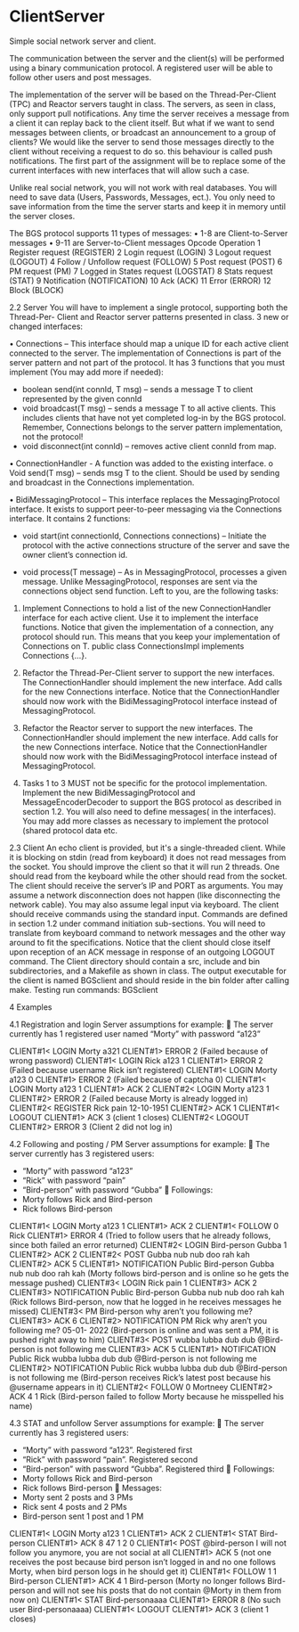 # ClientServer
Simple social network server and client.

The communication between the server and the client(s) will be
performed using a binary communication protocol. A registered user will be
able to follow other users and post messages.

The implementation of the server will be based on the Thread-Per-Client
(TPC) and Reactor servers taught in class.
The servers, as seen in class, only support pull notifications.
Any time the server receives a message from a client it can replay back to
the client itself. But what if we want to send messages between clients, or
broadcast an announcement to a group of clients? We would like the server to
send those messages directly to the client without receiving a request to do
so. this behaviour is called push notifications.
The first part of the assignment will be to replace some of the current
interfaces with new interfaces that will allow such a case.

Unlike real social network, you will not work with real databases. You will need
to save data (Users, Passwords, Messages, ect.). You only need to save
information from the time the server starts and keep it in memory until the
server closes.

The BGS protocol supports 11 types of messages:
• 1-8 are Client-to-Server messages
• 9-11 are Server-to-Client messages
Opcode Operation
1 Register request (REGISTER)
2 Login request (LOGIN)
3 Logout request (LOGOUT)
4 Follow / Unfollow request
(FOLLOW)
5 Post request (POST)
6 PM request (PM)
7 Logged in States request
(LOGSTAT)
8 Stats request (STAT)
9 Notification (NOTIFICATION)
10 Ack (ACK)
11 Error (ERROR)
12 Block (BLOCK)

2.2 Server
You will have to implement a single protocol, supporting both the Thread-Per-
Client and Reactor server patterns presented in class. 
 3 new or changed interfaces:

• Connections – This interface should map a unique ID for each active client
connected to the server. The implementation of Connections is part of the server
pattern and not part of the protocol. It has 3 functions that you must implement
(You may add more if needed):
- boolean send(int connId, T msg) – sends a message T to client
represented by the given connId
- void broadcast(T msg) – sends a message T to all active clients.
This includes clients that have not yet completed log-in by the
BGS protocol. Remember, Connections belongs to the server
pattern implementation, not the protocol!
- void disconnect(int connId) – removes active client connId from
map.

• ConnectionHandler - A function was added to the existing interface. o Void
send(T msg) – sends msg T to the client. Should be used by sending and broadcast
in the Connections implementation.

• BidiMessagingProtocol – This interface replaces the MessagingProtocol
interface. It exists to support peer-to-peer messaging via the Connections
interface. It contains 2 functions:

- void start(int connectionId, Connections connections) – Initiate the
protocol with the active connections structure of the server and save
the owner client’s connection id.

- void process(T message) – As in MessagingProtocol, processes a given
message. Unlike MessagingProtocol, responses are sent via the
connections object send function. Left to you, are the following tasks:

1. Implement Connections to hold a list of the new ConnectionHandler
interface for each active client. Use it to implement the interface
functions. Notice that given the implementation of a connection, any
protocol should run. This means that you keep your implementation
of Connections on T. public class ConnectionsImpl<T> implements
Connections<T> {…}.

2. Refactor the Thread-Per-Client server to support the new interfaces.
The ConnectionHandler should implement the new interface. Add
calls for the new Connections<T> interface. Notice that the
ConnectionHandler<T> should now work with the
BidiMessagingProtocol<T> interface instead of MessagingProtocol.

3. Refactor the Reactor server to support the new interfaces. The
ConnectionHandler should implement the new interface. Add calls
for the new Connections<T> interface. Notice that the
ConnectionHandler<T> should now work with the
BidiMessagingProtocol<T> interface instead of
MessagingProtocol<T>.

4. Tasks 1 to 3 MUST not be specific for the protocol
implementation. Implement the new BidiMessagingProtocol and
MessageEncoderDecoder to support the BGS protocol as described in
section 1.2. You will also need to define messages( <T> in the
interfaces). You may add more classes as necessary to implement
the protocol (shared protocol data etc.

2.3 Client
An echo client is provided, but it's a single-threaded client. While it is blocking on
stdin (read from keyboard) it does not read messages from the socket. You
should improve the client so that it will run 2 threads. One should read from
the keyboard while the other should read from the socket. The client should receive the
server’s IP and PORT as arguments. You may assume a network disconnection
does not happen (like disconnecting the network cable). You may also assume
legal input via keyboard.
The client should receive commands using the standard input. Commands are
defined in section 1.2 under command initiation sub-sections. You will need to
translate from keyboard command to network messages and the other way
around to fit the specifications.
Notice that the client should close itself upon reception of an ACK message in
response of an outgoing LOGOUT command.
The Client directory should contain a src, include and bin subdirectories, and a
Makefile as shown in class. The output executable for the client is named
BGSclient and should reside in the bin folder after calling make.
Testing run commands: BGSclient <ip> <port>

4 Examples

4.1 Registration and login
Server assumptions for example:
 The server currently has 1 registered user named “Morty” with password
“a123”

CLIENT#1< LOGIN Morty a321
CLIENT#1> ERROR 2
(Failed because of wrong password)
CLIENT#1< LOGIN Rick a123 1
CLIENT#1> ERROR 2
(Failed because username Rick isn’t registered)
CLIENT#1< LOGIN Morty a123 0
CLIENT#1> ERROR 2
(Failed because of captcha 0)
CLIENT#1< LOGIN Morty a123 1
CLIENT#1> ACK 2
CLIENT#2< LOGIN Morty a123 1
CLIENT#2> ERROR 2
(Failed because Morty is already logged in)
CLIENT#2< REGISTER Rick pain 12-10-1951
CLIENT#2> ACK 1
CLIENT#1< LOGOUT
CLIENT#1> ACK 3
(client 1 closes)
CLIENT#2< LOGOUT
CLIENT#2> ERROR 3
(Client 2 did not log in)

4.2 Following and posting / PM
Server assumptions for example:
 The server currently has 3 registered users:
- “Morty” with password “a123”
- “Rick” with password “pain”
- “Bird-person” with password “Gubba”
 Followings:
- Morty follows Rick and Bird-person
- Rick follows Bird-person

CLIENT#1< LOGIN Morty a123 1
CLIENT#1> ACK 2
CLIENT#1< FOLLOW 0 Rick
CLIENT#1> ERROR 4
(Tried to follow users that he already follows, since both failed an error
returned)
CLIENT#2< LOGIN Bird-person Gubba 1
CLIENT#2> ACK 2
CLIENT#2< POST Gubba nub nub doo rah kah
CLIENT#2> ACK 5
CLIENT#1> NOTIFICATION Public Bird-person Gubba nub nub doo rah kah
(Morty follows bird-person and is online so he gets the message pushed)
CLIENT#3< LOGIN Rick pain 1
CLIENT#3> ACK 2
CLIENT#3> NOTIFICATION Public Bird-person Gubba nub nub doo rah kah
(Rick follows Bird-person, now that he logged in he receives messages he
missed)
CLIENT#3< PM Bird-person why aren’t you following me?
CLIENT#3> ACK 6
CLIENT#2> NOTIFICATION PM Rick why aren’t you following me? 05-01-
2022
(Bird-person is online and was sent a PM, it is pushed right away to him)
CLIENT#3< POST wubba lubba dub dub @Bird-person is not following me
CLIENT#3> ACK 5
CLIENT#1> NOTIFICATION Public Rick wubba lubba dub dub @Bird-person
is not following me
CLIENT#2> NOTIFICATION Public Rick wubba lubba dub dub @Bird-person
is not following me
(Bird-person receives Rick’s latest post because his @username appears in
it)
CLIENT#2< FOLLOW 0 Mortneey
CLIENT#2> ACK 4 1 Rick
(Bird-person failed to follow Morty because he misspelled his name)

4.3 STAT and unfollow
Server assumptions for example:
 The server currently has 3 registered users:
- “Morty” with password “a123”. Registered first
- “Rick” with password “pain”. Registered second
- “Bird-person” with password “Gubba”. Registered third
 Followings:
- Morty follows Rick and Bird-person
- Rick follows Bird-person
 Messages:
- Morty sent 2 posts and 3 PMs
- Rick sent 4 posts and 2 PMs
- Bird-person sent 1 post and 1 PM

CLIENT#1< LOGIN Morty a123 1
CLIENT#1> ACK 2
CLIENT#1< STAT Bird-person
CLIENT#1> ACK 8 47 1 2 0
CLIENT#1< POST @bird-person I will not follow you anymore, you are not
social at all
CLIENT#1> ACK 5
(not one receives the post because bird person isn’t logged in and no one
follows Morty, when bird person logs in he should get it)
CLIENT#1< FOLLOW 1 1 Bird-person
CLIENT#1> ACK 4 1 Bird-person
(Morty no longer follows Bird-person and will not see his posts that do not
contain @Morty in them from now on)
CLIENT#1< STAT Bird-personaaaa
CLIENT#1> ERROR 8
(No such user Bird-personaaaa)
CLIENT#1< LOGOUT
CLIENT#1> ACK 3
(client 1 closes)

